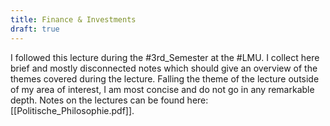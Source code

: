 ```yaml
---
title: Finance & Investments
draft: true
---
```

I followed this lecture during the #3rd_Semester at the #LMU. I collect here brief and mostly disconnected notes which should give an overview of the themes covered during the lecture. Falling the theme of the lecture outside of my area of interest, I am most concise and do not go in any remarkable depth. Notes on the lectures can be found here: [[Politische_Philosophie.pdf]].
